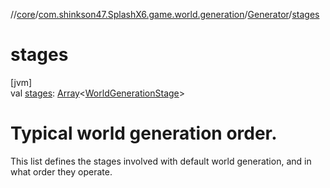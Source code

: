 //[core](../../../index.md)/[com.shinkson47.SplashX6.game.world.generation](../index.md)/[Generator](index.md)/[stages](stages.md)

# stages

[jvm]\
val [stages](stages.md): [Array](https://kotlinlang.org/api/latest/jvm/stdlib/kotlin/-array/index.html)&lt;[WorldGenerationStage](../-world-generation-stage/index.md)&gt;

# Typical world generation order.

This list defines the stages involved with default world generation, and in what order they operate.

